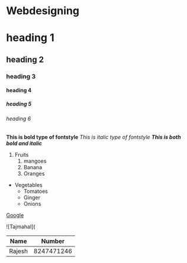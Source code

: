 # Webdesigning
# heading 1
## heading 2
### heading 3
#### heading 4
##### heading 5
###### heading 6

**This is bold type of fontstyle**
*This is italic type of fontstyle*
***This is both bold and italic***

1. Fruits
   1. mangoes
   2. Banana
   3. Oranges

* Vegetables
   * Tomatoes
   * Ginger
   * Onions

[Google](https://www.google.com/search?gs_ssp=eJzj4tDP1TcwSbMoMGB0YPDiys4sz1RIKyrNLAEATysHEw&q=kiwi+fruit&oq=&aqs=chrome.4.35i39i362l4j46i39i362...5.-1j0j7&client=ms-android-vivo-rvo2&sourceid=chrome-mobile&ie=UTF-8)

![Tajmahal](

Name | Number
-----|-------
Rajesh|8247471246
